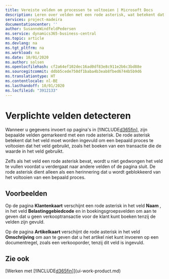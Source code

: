 ```yaml
---
title: Vereiste velden om processen te voltooien | Microsoft Docs
description: Leren over velden met een rode asterisk, wat betekent dat deze zijn vereist en moeten worden ingevuld om processen te voltooien.
services: project-madeira
documentationcenter: ''
author: SusanneWindfeldPedersen
ms.service: dynamics365-business-central
ms.topic: article
ms.devlang: na
ms.tgt_pltfrm: na
ms.workload: na
ms.date: 10/01/2020
ms.author: solsen
ms.openlocfilehash: cf2a64ef102dec16ad0df83e8c911e2b6c3bd88e
ms.sourcegitcommit: ddbb5cede750df1baba4b3eab8fbed6744b5b9d6
ms.translationtype: HT
ms.contentlocale: nl-BE
ms.lasthandoff: 10/01/2020
ms.locfileid: "3912133"
---
```

# <a name="detecting-mandatory-fields"></a>Verplichte velden detecteren
Wanneer u gegevens invoert op pagina's in [!INCLUDE[d365fin](includes/d365fin_md.md)], zijn bepaalde velden gemarkeerd met een rode asterisk. De rode asterisk betekent dat het veld moet worden ingevuld om een bepaald proces te voltooien dat het veld gebruikt, zoals het boeken van een transactie die de waarde in het veld gebruikt.

Zelfs als het veld een rode asterisk bevat, wordt u niet gedwongen het veld te vullen voordat u verdergaat naar andere velden of de pagina sluit. De rode asterisk dient alleen als een herinnering dat u wordt geblokkeerd van het voltooien van een bepaald proces.

## <a name="examples"></a>Voorbeelden
Op de pagina **Klantenkaart** verschijnt een rode asterisk in het veld **Naam** , in het veld **Belastinggebiedcode** en in boekingsgroepsvelden om aan te geven dat u geen verkooptransactie voor de klant kunt boeken tenzij de velden zijn gevuld.

Op de pagina **Artikelkaart** verschijnt de rode asterisk in het veld **Omschrijving** om aan te geven dat u het artikel niet kunt invoeren op een documentregel, zoals een verkooporder, tenzij dit veld is ingevuld.

## <a name="see-also"></a>Zie ook
[Werken met [!INCLUDE[d365fin](includes/d365fin_md.md)]](ui-work-product.md)
